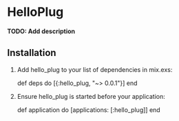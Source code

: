# HelloPlug

**TODO: Add description**

## Installation

  1. Add hello_plug to your list of dependencies in mix.exs:

        def deps do
          [{:hello_plug, "~> 0.0.1"}]
        end

  2. Ensure hello_plug is started before your application:

        def application do
          [applications: [:hello_plug]]
        end
